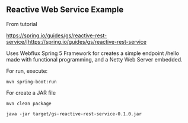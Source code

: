 ## Reactive Web Service Example

From tutorial 

https://spring.io/guides/gs/reactive-rest-service/[https://spring.io/guides/gs/reactive-rest-service

Uses Webflux Spring 5 Framework for creates a simple endpoint /hello made with functional programming, and a Netty Web Server embedded.

For run, execute:

````
mvn spring-boot:run
````

For create a JAR file
````
mvn clean package
````
````
java -jar target/gs-reactive-rest-service-0.1.0.jar
````

